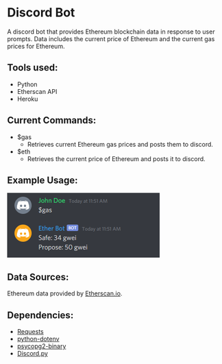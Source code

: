 # Discord Bot

A discord bot that provides Ethereum blockchain data in response to user prompts. Data includes the current price of Ethereum and the current gas prices for Ethereum.

## Tools used:
* Python
* Etherscan API
* Heroku

## Current Commands:
* $gas
    * Retrieves current Ethereum gas prices and posts them to discord.
* $eth
    * Retrieves the current price of Ethereum and posts it to discord.

## Example Usage: 

!["Example bot command and response"](images/command_gas.PNG "Example bot command and response")

## Data Sources:
Ethereum data provided by [Etherscan.io](https://etherscan.io/).

## Dependencies:
 * [Requests](https://requests.readthedocs.io/en/master/user/install/#install)
 * [python-dotenv](https://pypi.org/project/python-dotenv/)
 * [psycopg2-binary](https://pypi.org/project/psycopg2-binary/)
 * [Discord.py](https://discordpy.readthedocs.io/en/latest/)
 
 
